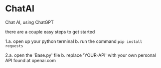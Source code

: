 # ChatAI
Chat AI, using ChatGPT

there are a couple easy steps to get started

1.a. open up your python terminal
  b. run the command
     ```
     pip install requests
     ```
     
2.a. open the 'Base.py' file
  b. replace 'YOUR-API' with your own personal API found at openai.com
